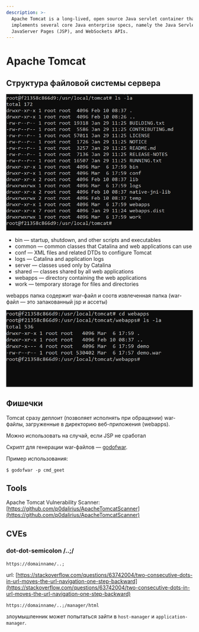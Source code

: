 ```yaml
---
description: >-
  Apache Tomcat is a long-lived, open source Java servlet container that
  implements several core Java enterprise specs, namely the Java Servlet,
  JavaServer Pages (JSP), and WebSockets APIs.
---
```


# Apache Tomcat

## Структура файловой системы сервера

![](<../../../../.gitbook/assets/изображение (22).png>)

* bin — startup, shutdown, and other scripts and executables
* common — common classes that Catalina and web applications can use
* conf — XML files and related DTDs to configure Tomcat
* logs — Catalina and application logs
* server — classes used only by Catalina
* shared — classes shared by all web applications
* webapps — directory containing the web applications
* work — temporary storage for files and directories

webapps папка содержит war-файл и соотв извлеченная папка (war-файл — это запакованный jsp и ассеты)

![](<../../../../.gitbook/assets/изображение (23).png>)

## Фишечки

Tomcat сразу деплоит (позволяет исполнять при обращении) war-файлы, загруженные в директорию веб-приложения (webapps).

Можно использовать на случай, если JSP не сработал

Скрипт для генерации war-файлов — [godofwar](https://github.com/KINGSABRI/godofwar).

Пример использования:

```
$ godofwar -p cmd_geet
```

## Tools

Apache Tomcat Vulnerability Scanner: [https://github.com/p0dalirius/ApacheTomcatScanner](https://github.com/p0dalirius/ApacheTomcatScanner)

## CVEs

### dot-dot-semicolon /..;/

`https://domainname/..;`

url: [https://stackoverflow.com/questions/63742004/two-consecutive-dots-in-url-moves-the-url-navigation-one-step-backward](https://stackoverflow.com/questions/63742004/two-consecutive-dots-in-url-moves-the-url-navigation-one-step-backward)

```
https://domainname/..;/manager/html

```

злоумышленник может попытаться зайти в `host-manager` и `application-manager`.
